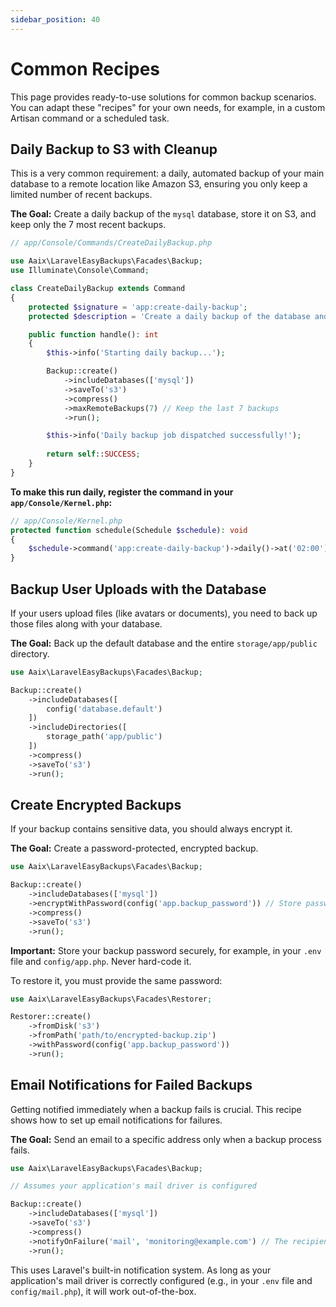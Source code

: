 ```yaml
---
sidebar_position: 40
---
```


# Common Recipes

This page provides ready-to-use solutions for common backup scenarios. You can adapt these "recipes" for your own needs, for
example, in a custom Artisan command or a scheduled task.

## Daily Backup to S3 with Cleanup

This is a very common requirement: a daily, automated backup of your main database to a remote location like Amazon S3, ensuring
you only keep a limited number of recent backups.

**The Goal:** Create a daily backup of the `mysql` database, store it on S3, and keep only the 7 most recent backups.

```php
// app/Console/Commands/CreateDailyBackup.php

use Aaix\LaravelEasyBackups\Facades\Backup;
use Illuminate\Console\Command;

class CreateDailyBackup extends Command
{
    protected $signature = 'app:create-daily-backup';
    protected $description = 'Create a daily backup of the database and upload to S3.';

    public function handle(): int
    {
        $this->info('Starting daily backup...');

        Backup::create()
            ->includeDatabases(['mysql'])
            ->saveTo('s3')
            ->compress()
            ->maxRemoteBackups(7) // Keep the last 7 backups
            ->run();

        $this->info('Daily backup job dispatched successfully!');
        
        return self::SUCCESS;
    }
}
```

**To make this run daily, register the command in your `app/Console/Kernel.php`:**

```php
// app/Console/Kernel.php
protected function schedule(Schedule $schedule): void
{
    $schedule->command('app:create-daily-backup')->daily()->at('02:00');
}
```

## Backup User Uploads with the Database

If your users upload files (like avatars or documents), you need to back up those files along with your database.

**The Goal:** Back up the default database and the entire `storage/app/public` directory.

```php
use Aaix\LaravelEasyBackups\Facades\Backup;

Backup::create()
    ->includeDatabases([
        config('database.default')
    ])
    ->includeDirectories([
        storage_path('app/public')
    ])
    ->compress()
    ->saveTo('s3')
    ->run();
```

## Create Encrypted Backups

If your backup contains sensitive data, you should always encrypt it.

**The Goal:** Create a password-protected, encrypted backup.

```php
use Aaix\LaravelEasyBackups\Facades\Backup;

Backup::create()
    ->includeDatabases(['mysql'])
    ->encryptWithPassword(config('app.backup_password')) // Store password securely!
    ->compress()
    ->saveTo('s3')
    ->run();
```

**Important:** Store your backup password securely, for example, in your `.env` file and `config/app.php`. Never hard-code it.

To restore it, you must provide the same password:

```php
use Aaix\LaravelEasyBackups\Facades\Restorer;

Restorer::create()
    ->fromDisk('s3')
    ->fromPath('path/to/encrypted-backup.zip')
    ->withPassword(config('app.backup_password'))
    ->run();
```

## Email Notifications for Failed Backups

Getting notified immediately when a backup fails is crucial. This recipe shows how to set up email notifications for failures.

**The Goal:** Send an email to a specific address only when a backup process fails.

```php
use Aaix\LaravelEasyBackups\Facades\Backup;

// Assumes your application's mail driver is configured

Backup::create()
    ->includeDatabases(['mysql'])
    ->saveTo('s3')
    ->compress()
    ->notifyOnFailure('mail', 'monitoring@example.com') // The recipient's email address
    ->run();
```

This uses Laravel's built-in notification system. As long as your application's mail driver is correctly configured (e.g., in your
`.env` file and `config/mail.php`), it will work out-of-the-box.
